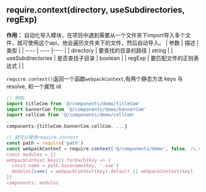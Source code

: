 <!--
 * @FileDescription: webpack
 * @Author: zsf
 * @Date: 2021-12-06 23:12:50
 * @LastEditors: zsf
 * @LastEditTime: 2021-12-19 10:35:49
-->
## require.context(directory, useSubdirectories, regExp)
**作用：** 自动化导入模块，在项目中遇到需要从一个文件夹下import导入多个文件，就可使用这个api，他会遍历文件夹下的文件，然后自动导入。
|  参数   | 描述  | 类型 |
|  ----  | ----  |---- |
| directory  | 要查找的目录的路径 | string |
| useSubdirectories  | 是否查找子目录 | boolean |
| regExp  | 要匹配文件的正则表达式 | |

`require.context()`返回一个函数`webpackContext`,有两个静态方法 keys 与 resolve, 和一个属性 id
```js
// 例如
import titleCom from '@/components/demo/titleCom'
import bannerCom from '@/components/demo/bannerCom'
import cellCom from '@/components/demo/cellCom'
...
components:{titleCom,bannerCom,cellCom, ...}

// 就可以使用require.context
const path = require('path')
const webpackContext = require.context('@/components/demo', false, /\.vue$)
const modules = {}
webpackContext.keys().forEach(key => {
  const name = path.basename(key, '.vue')
  modules[name] = webpackContext(key).default || webpackContext(key)
})
components: modules
```